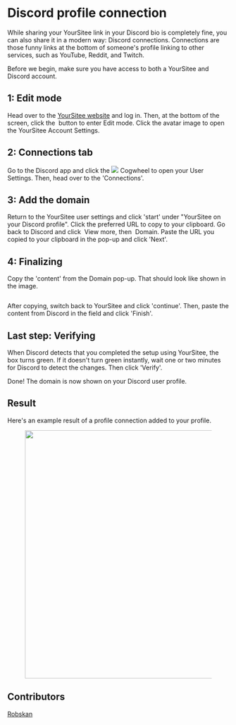 # Discord profile connection

While sharing your YourSitee link in your Discord bio is completely fine, you can also share it in a modern way: Discord connections. Connections are those funny links at the bottom of someone's profile linking to other services, such as YouTube, Reddit, and Twitch.

Before we begin, make sure you have access to both a YourSitee and Discord account.

## 1: Edit mode

Head over to the [YourSitee website](https://yoursit.ee) and log in. Then, at the bottom of the screen, click the <img src="../.gitbook/assets/Edit%20Button.png" alt="" data-size="line"> button to enter Edit mode. Click the avatar image to open the YourSitee Account Settings.

## 2: Connections tab

Go to the Discord app and click the ![](<../.gitbook/assets/svgexport-61 (1).png>) Cogwheel to open your User Settings. Then, head over to the 'Connections'.

## 3: Add the domain

Return to the YourSitee user settings and click 'start' under "YourSitee on your Discord profile". Click the preferred URL to copy to your clipboard. Go back to Discord and click <img src="../.gitbook/assets/Discord_AvJ4GJiqTG.png" alt="" data-size="line"> View more, then <img src="../.gitbook/assets/Discord_1WQ09etx5G.png" alt="" data-size="line"> Domain. Paste the URL you copied to your clipboard in the pop-up and click 'Next'.

## 4: Finalizing

Copy the 'content' from the Domain pop-up. That should look like shown in the image.

<figure><img src="../.gitbook/assets/svgexport-1 (8).svg" alt=""><figcaption></figcaption></figure>

After copying, switch back to YourSitee and click 'continue'. Then, paste the content from Discord in the field and click 'Finish'.

## Last step: Verifying

When Discord detects that you completed the setup using YourSitee, the box turns green. If it doesn't turn green instantly, wait one or two minutes for Discord to detect the changes. Then click 'Verify'.

Done! The domain is now shown on your Discord user profile.

## Result

Here's an example result of a profile connection added to your profile.

<figure><img src="../.gitbook/assets/Preview - Website Connection.png" alt="" width="563"><figcaption></figcaption></figure>

## Contributors

[Robskan](../contributors.md#robskan)
